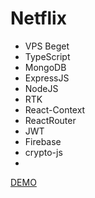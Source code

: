 # Netflix

- VPS Beget
- TypeScript
- MongoDB
- ExpressJS
- NodeJS
- RTK
- React-Context
- ReactRouter
- JWT
- Firebase
- crypto-js
- 

[DEMO](http://webdirection.org)
